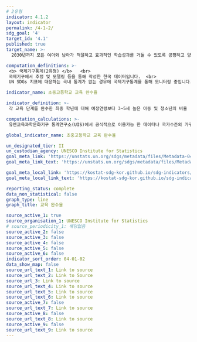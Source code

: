 ```yaml
---
# 2유형
indicator: 4.1.2
layout: indicator
permalink: /4-1-2/
sdg_goal: '4'
target_id: '4.1'
published: true
target_name: >-
  2030년까지 모든 여아와 남아가 적절하고 효과적인 학습성과를 거둘 수 있도록 공평하고 양질의 무상 초등교육과 중등교육의 이수를 보장

computation_definitions: >-
 <b> 국제기구통계(2유형) </b>   <br>
 국제기구에서 추정 및 모델링 등을 통해 작성한 한국 데이터입니다.  <br> 
 UN SDGs 지표에 대응하는 국내 통계가 없는 경우에 국제기구통계를 통해 모니터링 중입니다.

indicator_name: 초중고등학교 교육 완수율

indicator_definition: >-
 각 교육 단계를 완수한 최종 학년에 대해 예정연령보다 3~5세 높은 아동 및 청소년의 비율

computation_calculations: >-
 유엔교육과학문화기구 통계연구소(UIS)에서 공식적으로 이용가능 한 데이터나 국가수준의 가구조사, 센서스 등의 자료르 수집하여 산출

global_indicator_name: 초중고등학교 교육 완수율

un_designated_tier: II
un_custodian_agency: UNESCO Institute for Statistics
goal_meta_link: 'https://unstats.un.org/sdgs/metadata/files/Metadata-04-01-02.pdf'
goal_meta_link_text: 'https://unstats.un.org/sdgs/metadata/files/Metadata-04-01-02.pdf'

goal_meta_local_link: 'https://kostat-sdg-kor.github.io/sdg-indicators/public/data/Metadata-04-01-02_KOR.pdf'
goal_meta_local_link_text: 'https://kostat-sdg-kor.github.io/sdg-indicators/public/data/Metadata-04-01-02_KOR.pdf'

reporting_status: complete
data_non_statistical: false
graph_type: line
graph_title: 교육 완수율

source_active_1: true
source_organisation_1: UNESCO Institute for Statistics
# source_periodicity_1: 해당없음
source_active_2: false
source_active_3: false
source_active_4: false
source_active_5: false
source_active_6: false
indicator_sort_order: 04-01-02
data_show_map: false
source_url_text_1: Link to source
source_url_text_2: Link to Source
source_url_3: Link to source
source_url_text_4: Link to source
source_url_text_5: Link to source
source_url_text_6: Link to source
source_active_7: false
source_url_text_7: Link to source
source_active_8: false
source_url_text_8: Link to source
source_active_9: false
source_url_text_9: Link to source
---
```


